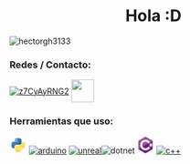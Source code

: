 <h1 align="center">Hola :D</h1>
<p align="left"> <img src="https://komarev.com/ghpvc/?username=hectorgh3133&label=stalkers&color=91ee53&style=plastic" alt="hectorgh3133" /> </p>

<h3 align="left">Redes / Contacto:</h3>
<p align="left">
<a href="https://discord.gg/z7CyAyRNG2" target="blank"><img align="center" src="https://cdn.icon-icons.com/icons2/3110/PNG/512/discord_icon_191752.png" alt="z7CyAyRNG2" height="40" width="40" /></a>
<a href="https://steamcommunity.com/profiles/76561199021821056" target="blank"><img align="center" src="https://upload.wikimedia.org/wikipedia/commons/thumb/8/83/Steam_icon_logo.svg/1024px-Steam_icon_logo.svg.png" alt="" height="40" width="40" /></a>
</p>

<h3 align="left">Herramientas que uso:</h3>
<a href="https://www.python.org" target="blank"><img src="https://raw.githubusercontent.com/devicons/devicon/master/icons/python/python-original.svg" alt="python" height="30" width="30" /></a>
<a href="https://www.arduino.cc/" target="blank"><img src="https://cdn.worldvectorlogo.com/logos/arduino-1.svg" alt="arduino" height="30" width="30" /></a>
<a href="https://unrealengine.com/" target="blank"><img src="https://cdn.icon-icons.com/icons2/615/PNG/256/Unreal_Engine_icon-icons.com_56587.png" alt="unreal" height="30" width="30" /></a
<a href="https://dotnet.microsoft.com/" target="blank"><img src="https://upload.wikimedia.org/wikipedia/commons/thumb/e/ee/.NET_Core_Logo.svg/2048px-.NET_Core_Logo.svg.png" alt="dotnet" height="30" width="30" /></a>
<a href="https://www.w3schools.com/cs/" target="blank"><img src="https://raw.githubusercontent.com/devicons/devicon/master/icons/csharp/csharp-original.svg" alt="csharp" height="30" width="30" /></a>
<a href="https://visualstudio.microsoft.com/es/" target="blank"><img src="https://upload.wikimedia.org/wikipedia/commons/thumb/2/2c/Visual_Studio_Icon_2022.svg/2048px-Visual_Studio_Icon_2022.svg.png" alt="c++" height="30" width="30" /></a>
